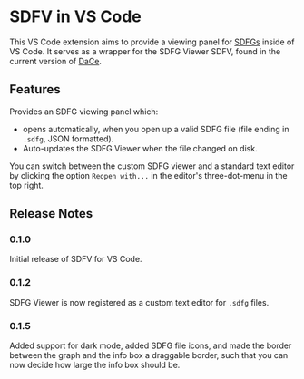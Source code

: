 # SDFV in VS Code

This VS Code extension aims to provide a viewing panel for
[SDFGs](http://spcl.inf.ethz.ch/Research/DAPP/) inside of VS Code. It
serves as a wrapper for the SDFG Viewer SDFV, found in the current version
of [DaCe](https://github.com/spcl/dace).

## Features

Provides an SDFG viewing panel which:
- opens automatically, when you open up a valid SDFG file
  (file ending in `.sdfg`, JSON formatted).
- Auto-updates the SDFG Viewer when the file changed on disk.

You can switch between the custom SDFG viewer and a standard text editor
by clicking the option `Reopen with...` in the editor's three-dot-menu in
the top right.

## Release Notes

### 0.1.0

Initial release of SDFV for VS Code.

### 0.1.2

SDFG Viewer is now registered as a custom text editor for `.sdfg` files.

### 0.1.5

Added support for dark mode, added SDFG file icons, and made the border
between the graph and the info box a draggable border, such that you can
now decide how large the info box should be.